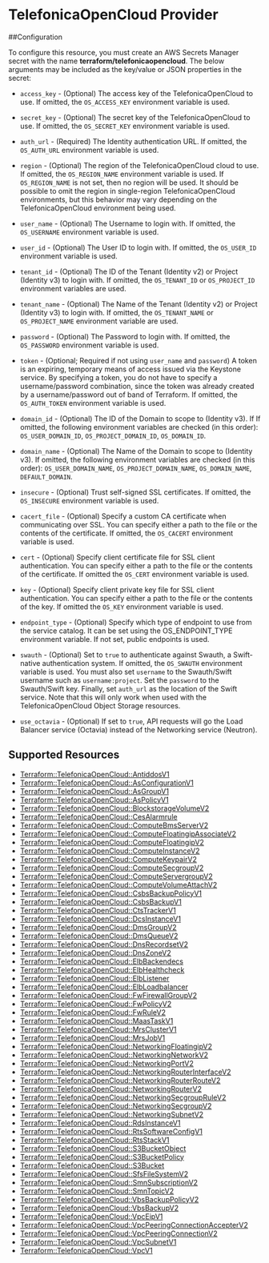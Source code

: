 # TelefonicaOpenCloud Provider

##Configuration

To configure this resource, you must create an AWS Secrets Manager secret with the name **terraform/telefonicaopencloud**. The below arguments may be included as the key/value or JSON properties in the secret:

* `access_key` - (Optional) The access key of the TelefonicaOpenCloud to use.
  If omitted, the `OS_ACCESS_KEY` environment variable is used.

* `secret_key` - (Optional) The secret key of the TelefonicaOpenCloud to use.
  If omitted, the `OS_SECRET_KEY` environment variable is used.

* `auth_url` - (Required) The Identity authentication URL. If omitted, the
  `OS_AUTH_URL` environment variable is used.

* `region` - (Optional) The region of the TelefonicaOpenCloud cloud to use. If omitted,
  the `OS_REGION_NAME` environment variable is used. If `OS_REGION_NAME` is
  not set, then no region will be used. It should be possible to omit the
  region in single-region TelefonicaOpenCloud environments, but this behavior may vary
  depending on the TelefonicaOpenCloud environment being used.

* `user_name` - (Optional) The Username to login with. If omitted, the
  `OS_USERNAME` environment variable is used.

* `user_id` - (Optional) The User ID to login with. If omitted, the
  `OS_USER_ID` environment variable is used.

* `tenant_id` - (Optional) The ID of the Tenant (Identity v2) or Project
  (Identity v3) to login with. If omitted, the `OS_TENANT_ID` or
  `OS_PROJECT_ID` environment variables are used.

* `tenant_name` - (Optional) The Name of the Tenant (Identity v2) or Project
  (Identity v3) to login with. If omitted, the `OS_TENANT_NAME` or
  `OS_PROJECT_NAME` environment variable are used.

* `password` - (Optional) The Password to login with. If omitted, the
  `OS_PASSWORD` environment variable is used.

* `token` - (Optional; Required if not using `user_name` and `password`)
  A token is an expiring, temporary means of access issued via the Keystone
  service. By specifying a token, you do not have to specify a username/password
  combination, since the token was already created by a username/password out of
  band of Terraform. If omitted, the `OS_AUTH_TOKEN` environment variable is used.

* `domain_id` - (Optional) The ID of the Domain to scope to (Identity v3). If
  If omitted, the following environment variables are checked (in this order):
  `OS_USER_DOMAIN_ID`, `OS_PROJECT_DOMAIN_ID`, `OS_DOMAIN_ID`.

* `domain_name` - (Optional) The Name of the Domain to scope to (Identity v3).
  If omitted, the following environment variables are checked (in this order):
  `OS_USER_DOMAIN_NAME`, `OS_PROJECT_DOMAIN_NAME`, `OS_DOMAIN_NAME`,
  `DEFAULT_DOMAIN`.

* `insecure` - (Optional) Trust self-signed SSL certificates. If omitted, the
  `OS_INSECURE` environment variable is used.

* `cacert_file` - (Optional) Specify a custom CA certificate when communicating
  over SSL. You can specify either a path to the file or the contents of the
  certificate. If omitted, the `OS_CACERT` environment variable is used.

* `cert` - (Optional) Specify client certificate file for SSL client
  authentication. You can specify either a path to the file or the contents of
  the certificate. If omitted the `OS_CERT` environment variable is used.

* `key` - (Optional) Specify client private key file for SSL client
  authentication. You can specify either a path to the file or the contents of
  the key. If omitted the `OS_KEY` environment variable is used.

* `endpoint_type` - (Optional) Specify which type of endpoint to use from the
  service catalog. It can be set using the OS_ENDPOINT_TYPE environment
  variable. If not set, public endpoints is used.

* `swauth` - (Optional) Set to `true` to authenticate against Swauth, a
  Swift-native authentication system. If omitted, the `OS_SWAUTH` environment
  variable is used. You must also set `username` to the Swauth/Swift username
  such as `username:project`. Set the `password` to the Swauth/Swift key.
  Finally, set `auth_url` as the location of the Swift service. Note that this
  will only work when used with the TelefonicaOpenCloud Object Storage resources.

* `use_octavia` - (Optional) If set to `true`, API requests will go the Load Balancer
  service (Octavia) instead of the Networking service (Neutron).


## Supported Resources

* [Terraform::TelefonicaOpenCloud::AntiddosV1](docs/providers/telefonicaopencloud/AntiddosV1.md)
* [Terraform::TelefonicaOpenCloud::AsConfigurationV1](docs/providers/telefonicaopencloud/AsConfigurationV1.md)
* [Terraform::TelefonicaOpenCloud::AsGroupV1](docs/providers/telefonicaopencloud/AsGroupV1.md)
* [Terraform::TelefonicaOpenCloud::AsPolicyV1](docs/providers/telefonicaopencloud/AsPolicyV1.md)
* [Terraform::TelefonicaOpenCloud::BlockstorageVolumeV2](docs/providers/telefonicaopencloud/BlockstorageVolumeV2.md)
* [Terraform::TelefonicaOpenCloud::CesAlarmrule](docs/providers/telefonicaopencloud/CesAlarmrule.md)
* [Terraform::TelefonicaOpenCloud::ComputeBmsServerV2](docs/providers/telefonicaopencloud/ComputeBmsServerV2.md)
* [Terraform::TelefonicaOpenCloud::ComputeFloatingipAssociateV2](docs/providers/telefonicaopencloud/ComputeFloatingipAssociateV2.md)
* [Terraform::TelefonicaOpenCloud::ComputeFloatingipV2](docs/providers/telefonicaopencloud/ComputeFloatingipV2.md)
* [Terraform::TelefonicaOpenCloud::ComputeInstanceV2](docs/providers/telefonicaopencloud/ComputeInstanceV2.md)
* [Terraform::TelefonicaOpenCloud::ComputeKeypairV2](docs/providers/telefonicaopencloud/ComputeKeypairV2.md)
* [Terraform::TelefonicaOpenCloud::ComputeSecgroupV2](docs/providers/telefonicaopencloud/ComputeSecgroupV2.md)
* [Terraform::TelefonicaOpenCloud::ComputeServergroupV2](docs/providers/telefonicaopencloud/ComputeServergroupV2.md)
* [Terraform::TelefonicaOpenCloud::ComputeVolumeAttachV2](docs/providers/telefonicaopencloud/ComputeVolumeAttachV2.md)
* [Terraform::TelefonicaOpenCloud::CsbsBackupPolicyV1](docs/providers/telefonicaopencloud/CsbsBackupPolicyV1.md)
* [Terraform::TelefonicaOpenCloud::CsbsBackupV1](docs/providers/telefonicaopencloud/CsbsBackupV1.md)
* [Terraform::TelefonicaOpenCloud::CtsTrackerV1](docs/providers/telefonicaopencloud/CtsTrackerV1.md)
* [Terraform::TelefonicaOpenCloud::DcsInstanceV1](docs/providers/telefonicaopencloud/DcsInstanceV1.md)
* [Terraform::TelefonicaOpenCloud::DmsGroupV2](docs/providers/telefonicaopencloud/DmsGroupV2.md)
* [Terraform::TelefonicaOpenCloud::DmsQueueV2](docs/providers/telefonicaopencloud/DmsQueueV2.md)
* [Terraform::TelefonicaOpenCloud::DnsRecordsetV2](docs/providers/telefonicaopencloud/DnsRecordsetV2.md)
* [Terraform::TelefonicaOpenCloud::DnsZoneV2](docs/providers/telefonicaopencloud/DnsZoneV2.md)
* [Terraform::TelefonicaOpenCloud::ElbBackendecs](docs/providers/telefonicaopencloud/ElbBackendecs.md)
* [Terraform::TelefonicaOpenCloud::ElbHealthcheck](docs/providers/telefonicaopencloud/ElbHealthcheck.md)
* [Terraform::TelefonicaOpenCloud::ElbListener](docs/providers/telefonicaopencloud/ElbListener.md)
* [Terraform::TelefonicaOpenCloud::ElbLoadbalancer](docs/providers/telefonicaopencloud/ElbLoadbalancer.md)
* [Terraform::TelefonicaOpenCloud::FwFirewallGroupV2](docs/providers/telefonicaopencloud/FwFirewallGroupV2.md)
* [Terraform::TelefonicaOpenCloud::FwPolicyV2](docs/providers/telefonicaopencloud/FwPolicyV2.md)
* [Terraform::TelefonicaOpenCloud::FwRuleV2](docs/providers/telefonicaopencloud/FwRuleV2.md)
* [Terraform::TelefonicaOpenCloud::MaasTaskV1](docs/providers/telefonicaopencloud/MaasTaskV1.md)
* [Terraform::TelefonicaOpenCloud::MrsClusterV1](docs/providers/telefonicaopencloud/MrsClusterV1.md)
* [Terraform::TelefonicaOpenCloud::MrsJobV1](docs/providers/telefonicaopencloud/MrsJobV1.md)
* [Terraform::TelefonicaOpenCloud::NetworkingFloatingipV2](docs/providers/telefonicaopencloud/NetworkingFloatingipV2.md)
* [Terraform::TelefonicaOpenCloud::NetworkingNetworkV2](docs/providers/telefonicaopencloud/NetworkingNetworkV2.md)
* [Terraform::TelefonicaOpenCloud::NetworkingPortV2](docs/providers/telefonicaopencloud/NetworkingPortV2.md)
* [Terraform::TelefonicaOpenCloud::NetworkingRouterInterfaceV2](docs/providers/telefonicaopencloud/NetworkingRouterInterfaceV2.md)
* [Terraform::TelefonicaOpenCloud::NetworkingRouterRouteV2](docs/providers/telefonicaopencloud/NetworkingRouterRouteV2.md)
* [Terraform::TelefonicaOpenCloud::NetworkingRouterV2](docs/providers/telefonicaopencloud/NetworkingRouterV2.md)
* [Terraform::TelefonicaOpenCloud::NetworkingSecgroupRuleV2](docs/providers/telefonicaopencloud/NetworkingSecgroupRuleV2.md)
* [Terraform::TelefonicaOpenCloud::NetworkingSecgroupV2](docs/providers/telefonicaopencloud/NetworkingSecgroupV2.md)
* [Terraform::TelefonicaOpenCloud::NetworkingSubnetV2](docs/providers/telefonicaopencloud/NetworkingSubnetV2.md)
* [Terraform::TelefonicaOpenCloud::RdsInstanceV1](docs/providers/telefonicaopencloud/RdsInstanceV1.md)
* [Terraform::TelefonicaOpenCloud::RtsSoftwareConfigV1](docs/providers/telefonicaopencloud/RtsSoftwareConfigV1.md)
* [Terraform::TelefonicaOpenCloud::RtsStackV1](docs/providers/telefonicaopencloud/RtsStackV1.md)
* [Terraform::TelefonicaOpenCloud::S3BucketObject](docs/providers/telefonicaopencloud/S3BucketObject.md)
* [Terraform::TelefonicaOpenCloud::S3BucketPolicy](docs/providers/telefonicaopencloud/S3BucketPolicy.md)
* [Terraform::TelefonicaOpenCloud::S3Bucket](docs/providers/telefonicaopencloud/S3Bucket.md)
* [Terraform::TelefonicaOpenCloud::SfsFileSystemV2](docs/providers/telefonicaopencloud/SfsFileSystemV2.md)
* [Terraform::TelefonicaOpenCloud::SmnSubscriptionV2](docs/providers/telefonicaopencloud/SmnSubscriptionV2.md)
* [Terraform::TelefonicaOpenCloud::SmnTopicV2](docs/providers/telefonicaopencloud/SmnTopicV2.md)
* [Terraform::TelefonicaOpenCloud::VbsBackupPolicyV2](docs/providers/telefonicaopencloud/VbsBackupPolicyV2.md)
* [Terraform::TelefonicaOpenCloud::VbsBackupV2](docs/providers/telefonicaopencloud/VbsBackupV2.md)
* [Terraform::TelefonicaOpenCloud::VpcEipV1](docs/providers/telefonicaopencloud/VpcEipV1.md)
* [Terraform::TelefonicaOpenCloud::VpcPeeringConnectionAccepterV2](docs/providers/telefonicaopencloud/VpcPeeringConnectionAccepterV2.md)
* [Terraform::TelefonicaOpenCloud::VpcPeeringConnectionV2](docs/providers/telefonicaopencloud/VpcPeeringConnectionV2.md)
* [Terraform::TelefonicaOpenCloud::VpcSubnetV1](docs/providers/telefonicaopencloud/VpcSubnetV1.md)
* [Terraform::TelefonicaOpenCloud::VpcV1](docs/providers/telefonicaopencloud/VpcV1.md)
